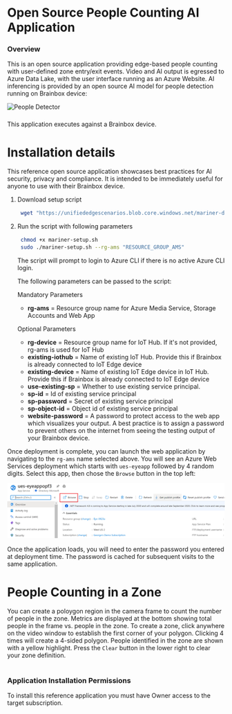 # Open Source People Counting AI Application


### Overview

This is an open source application providing edge-based people counting with user-defined zone entry/exit events. Video and AI output is egressed to Azure Data Lake, with the user interface running as an Azure Website. AI inferencing is provided by an open source AI model for people detection running on Brainbox device:


![People Detector](images/People-Detector-AI.gif)


###
This application executes against a Brainbox device.



# Installation details
This reference open source application showcases best practices for AI security, privacy and compliance.  It is intended to be immediately useful for anyone to use with their Brainbox device. 


1. Download setup script


	```sh
	 wget "https://unifiededgescenarios.blob.core.windows.net/mariner-deployment/latest/mariner-setup.sh"
	 ```


1. Run the script with following parameters

	```sh
	 chmod +x mariner-setup.sh
	 sudo ./mariner-setup.sh --rg-ams "RESOURCE_GROUP_AMS"
	 ```

    The script will prompt to login to Azure CLI if there is no active Azure CLI login.
    
    The following parameters can be passed to the script:
    
    Mandatory Parameters
    * __rg-ams__ = Resource group name for Azure Media Service, Storage Accounts and Web App

    Optional Parameters

    * __rg-device__ = Resource group name for IoT Hub. If it's not provided, rg-ams is used for IoT Hub
    * __existing-iothub__ = Name of existing IoT Hub. Provide this if Brainbox is already connected to IoT Edge device
    * __existing-device__ = Name of existing IoT Edge device in IoT Hub. Provide this if Brainbox is already connected to IoT Edge device
    * __use-existing-sp__ = Whether to use existing service principal.
    * __sp-id__ = Id of existing service principal
    * __sp-password__ = Secret of existing service principal 
    * __sp-object-id__ = Object id of existing service principal
    * __website-password__ = A password to protect access to the web app which visualizes your output. A best practice is to assign a password to prevent others on the internet from seeing the testing output of your Brainbox device.

Once deployment is complete, you can launch the web application by navigating to the `rg-ams` name selected above. You will see an Azure Web Services deployment which starts with `ues-eyeapp` followed by 4 random digits. Select this app, then chose the `Browse` button in the top left:

![Web Application](images/Web-App-Launch.PNG)

Once the application loads, you will need to enter the password you entered at deployment time. The password is cached for subsequent visits to the same application.

# People Counting in a Zone

You can create a poloygon region in the camera frame to count the number of people in the zone.  Metrics are displayed at the bottom showing total people in the frame vs. people in the zone.  To create a zone, click anywhere on the video window to establish the first corner of your polygon. Clicking 4 times will create a 4-sided polygon. People identified in the zone are shown with a yellow highlight.  Press the `Clear` button in the lower right to clear your zone definition.

#

### Application Installation Permissions
To install this reference application you must have Owner access to the target subscription.